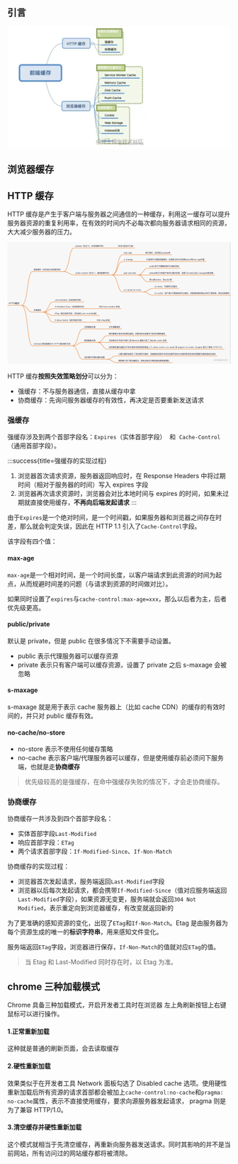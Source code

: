 ## 引言

![](./img/structure.png)

## 浏览器缓存

## HTTP 缓存

HTTP 缓存是产生于客户端与服务器之间通信的一种缓存，利用这一缓存可以提升服务器资源的重复利用率，在有效的时间内不必每次都向服务器请求相同的资源，大大减少服务器的压力。

![](./img/http-cache-structure.png)

HTTP 缓存**按照失效策略划分**可以分为：

- 强缓存：不与服务器通信，直接从缓存中拿
- 协商缓存：先询问服务器缓存的有效性，再决定是否要重新发送请求

### 强缓存

强缓存涉及到两个首部字段名：`Expires`（实体首部字段）  和  `Cache-Control`（通用首部字段）。

:::success{title=强缓存的实现过程}

1. 浏览器首次请求资源，服务器返回响应时，在 Response Headers 中将过期时间（相对于服务器的时间）写入 expires 字段
2. 浏览器再次请求资源时，浏览器会对比本地时间与 expires 的时间，如果未过期就直接使用缓存，**不再向后端发起请求**
   :::

由于`Expires`是一个绝对时间，是一个时间戳，如果服务器和浏览器之间存在时差，那么就会判定失误，因此在 HTTP 1.1 引入了`Cache-Control`字段。

该字段有四个值：

#### max-age

`max-age`是一个相对时间，是一个时间长度，以客户端请求到此资源的时间为起点，从而规避时间差的问题（与请求到资源的时间做对比）。

如果同时设置了`expires`与`cache-control:max-age=xxx`，那么以后者为主，后者优先级更高。

#### public/private

默认是 private，但是 public 在很多情况下不需要手动设置。

- public 表示代理服务器可以缓存资源
- private 表示只有客户端可以缓存资源，设置了 private 之后 s-maxage 会被忽略

#### s-maxage

s-maxage 就是用于表示 cache 服务器上（比如 cache CDN）的缓存的有效时间的，并只对 public 缓存有效。

#### no-cache/no-store

- no-store 表示不使用任何缓存策略
- no-cache 表示客户端/代理服务器可以缓存，但是使用缓存前必须问下服务端，也就是走**协商缓存**

> 优先级较高的是强缓存，在命中强缓存失败的情况下，才会走协商缓存。

### 协商缓存

协商缓存一共涉及到四个首部字段名：

- 实体首部字段`Last-Modified`
- 响应首部字段：`ETag`
- 两个请求首部字段：`If-Modified-Since`、`If-Non-Match`

协商缓存的实现过程：

- 浏览器首次发起请求，服务端返回`Last-Modified`字段
- 浏览器以后每次发起请求，都会携带`If-Modified-Since`（值对应服务端返回`Last-Modified`字段），如果资源无变更，服务端就会返回`304 Not Modified`，表示重定向到浏览器缓存，有改变就返回新的

为了更准确的感知资源的变化，出现了`ETag`和`If-Non-Match`。Etag 是由服务器为每个资源生成的唯一的**标识字符串**，用来感知文件变化。

服务端返回`ETag`字段，浏览器进行保存，`If-Non-Match`的值就对应`ETag`的值。

> 当 Etag 和 Last-Modified 同时存在时，以 Etag 为准。

## chrome 三种加载模式

Chrome 具备三种加载模式，开启开发者工具时在浏览器
左上角刷新按钮上右键鼠标可以进行操作。

#### 1.正常重新加载

这种就是普通的刷新页面，会去读取缓存

#### 2.硬性重新加载

效果类似于在开发者工具 Network 面板勾选了 Disabled cache 选项。使用硬性重新加载后所有资源的请求首部都会被加上`cache-control:no-cache`和`pragma: no-cache`属性，表示不直接使用缓存，要求向源服务器发起请求， pragma 则是为了兼容 HTTP/1.0。

#### 3.清空缓存并硬性重新加载

这个模式就相当于先清空缓存，再重新向服务器发送请求。同时其影响的并不是当前网站，所有访问过的网站缓存都将被清除。

